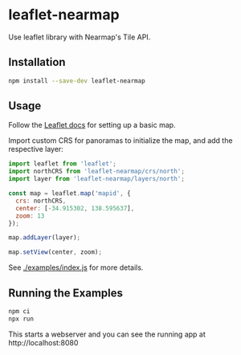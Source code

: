 # leaflet-nearmap
Use leaflet library with Nearmap's Tile API.


## Installation

```bash
npm install --save-dev leaflet-nearmap
```

## Usage

Follow the [Leaflet docs](https://leafletjs.com/reference-1.3.4.html)
for setting up a basic map.

Import custom CRS for panoramas to initialize the map, and add the respective
layer:

```js
import leaflet from 'leaflet';
import northCRS from 'leaflet-nearmap/crs/north';
import layer from 'leaflet-nearmap/layers/north';

const map = leaflet.map('mapid', {
  crs: northCRS,
  center: [-34.915302, 138.595637],
  zoom: 13
});

map.addLayer(layer);

map.setView(center, zoom);
```


See [./examples/index.js](./examples/index.js) for more details.


## Running the Examples

```bash
npm ci
npx run
```

This starts a webserver and you can see the running app at http://localhost:8080
